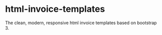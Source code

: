 # html-invoice-templates
The clean, modern, responsive html invoice templates based on bootstrap 3.

